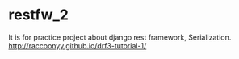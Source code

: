 # restfw_2
It is for practice project about django rest framework, Serialization.
http://raccoonyy.github.io/drf3-tutorial-1/
